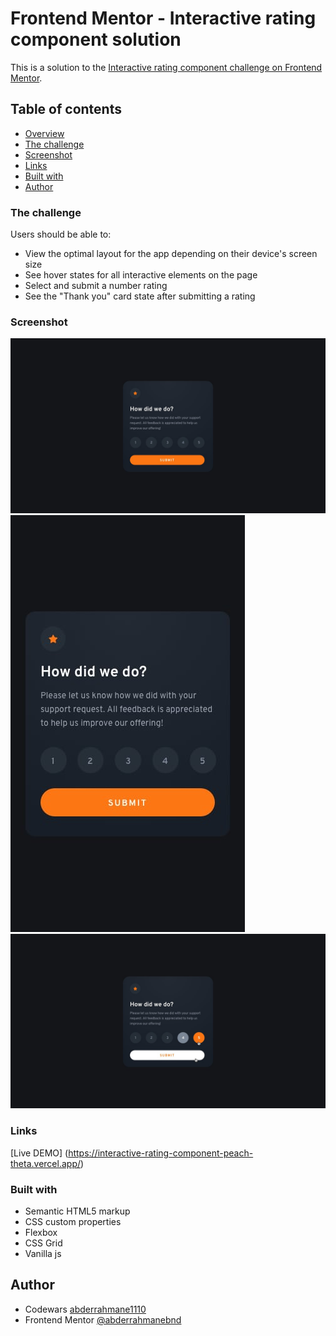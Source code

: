 # Frontend Mentor - Interactive rating component solution

This is a solution to the [Interactive rating component challenge on Frontend Mentor](https://www.frontendmentor.io/challenges/interactive-rating-component-koxpeBUmI).

## Table of contents

- [Overview](#overview)
- [The challenge](#the-challenge)
- [Screenshot](#screenshot)
- [Links](#links)
- [Built with](#built-with)
- [Author](#author)

### The challenge

Users should be able to:

- View the optimal layout for the app depending on their device's screen size
- See hover states for all interactive elements on the page
- Select and submit a number rating
- See the "Thank you" card state after submitting a rating

### Screenshot

![](./design/desktop-design.jpg)
![](./design/mobile-design.jpg)
![](./design/active-states.jpg)

### Links

[Live DEMO] (https://interactive-rating-component-peach-theta.vercel.app/)

### Built with

- Semantic HTML5 markup
- CSS custom properties
- Flexbox
- CSS Grid
- Vanilla js

## Author

- Codewars [abderrahmane1110](https://www.codewars.com/users/abderrahmane1110)
- Frontend Mentor [@abderrahmanebnd](https://www.frontendmentor.io/profile/abderrahmanebnd)
